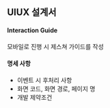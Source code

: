 ## UIUX 설계서

#### Interaction Guide

모바일로 진행 시 제스쳐 가이드를 작성

#### 명세 사항

-   이벤트 시 후처리 사항
-   화면 코드, 화면 경로, 페이지 명
-   개발 제약조건
